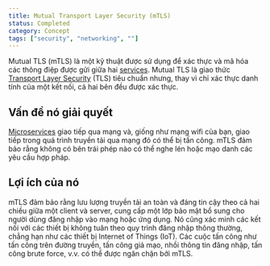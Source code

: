 ```yaml
---
title: Mutual Transport Layer Security (mTLS)
status: Completed
category: Concept
tags: ["security", "networking", ""]
---
```


Mutual TLS (mTLS) là một kỹ thuật được sử dụng để xác thực và mã hóa các thông điệp được gửi giữa hai [services](/service/). 
Mutual TLS là giao thức [Transport Layer Security](/transport-layer-security/) (TLS) tiêu chuẩn nhưng, 
thay vì chỉ xác thực danh tính của một kết nối, cả hai bên đều được xác thực.

## Vấn đề nó giải quyết

[Microservices](/microservices-architecture/) giao tiếp qua mạng và, 
giống như mạng wifi của bạn, giao tiếp trong quá trình truyền tải qua mạng đó có thể bị tấn công. 
mTLS đảm bảo rằng không có bên trái phép nào có thể nghe lén hoặc mạo danh các yêu cầu hợp pháp.

## Lợi ích của nó

mTLS đảm bảo rằng lưu lượng truyền tải an toàn và đáng tin cậy theo cả hai chiều giữa một client và server, 
cung cấp một lớp bảo mật bổ sung cho người dùng đăng nhập vào mạng hoặc ứng dụng. 
Nó cũng xác minh các kết nối với các thiết bị không tuân theo quy trình đăng nhập thông thường, chẳng hạn như các thiết bị Internet of Things (IoT). 
Các cuộc tấn công như tấn công trên đường truyền, tấn công giả mạo, nhồi thông tin đăng nhập, tấn công brute force, v.v. có thể được ngăn chặn bởi mTLS.
